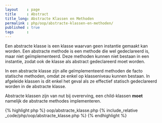 ```yaml
---
layout    : page
title     : Abstract
title_long: Abstracte Klassen en Methoden
permalink : php/oop/abstracte-klassen-en-methoden/
published : true
tags      :
---
```


Een abstracte klasse is een klasse waarvan geen instantie gemaakt kan worden. Een abstracte methode is een methode die wel gedeclareerd is, maar niet geïmplementeerd. Deze methoden kunnen niet bestaan in een instantie, zodat ook de klasse als abstract gedeclareerd moet worden.

In een abstracte klasse zijn alle geïmplementeerd methoden de facto statische methoden, omdat ze enkel op klasseniveau kunnen bestaan. In afgeleide klassen is dit enkel het geval als ze effectief statisch gedeclareerd worden in de abstracte klasse.

Abstracte klassen zijn van nut bij overerving, een child-klassen **moet** namelijk de abstracte methodes implementeren.

{% highlight php %}
oop/abstracte_klasse.php
{% include_relative _code/php/oop/abstracte_klasse.php %}
{% endhighlight %}
